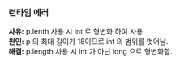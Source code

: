 ### 런타임 에러
**사유:** p.lenth 사용 시 int 로 형변화 하여 사용<br/>
**원인:** p 의 최대 길이가 18이므로 int 의 범위를 벗어남.<br/>
**해결:** p.length 사용 시 int 가 아닌 long 으로 형변화함.<br/>
